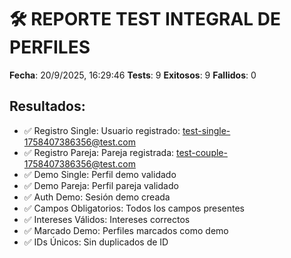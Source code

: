 # 🛠️ REPORTE TEST INTEGRAL DE PERFILES

**Fecha**: 20/9/2025, 16:29:46
**Tests**: 9
**Exitosos**: 9
**Fallidos**: 0

## Resultados:
- ✅ Registro Single: Usuario registrado: test-single-1758407386356@test.com
- ✅ Registro Pareja: Pareja registrada: test-couple-1758407386356@test.com
- ✅ Demo Single: Perfil demo validado
- ✅ Demo Pareja: Perfil pareja validado
- ✅ Auth Demo: Sesión demo creada
- ✅ Campos Obligatorios: Todos los campos presentes
- ✅ Intereses Válidos: Intereses correctos
- ✅ Marcado Demo: Perfiles marcados como demo
- ✅ IDs Únicos: Sin duplicados de ID
